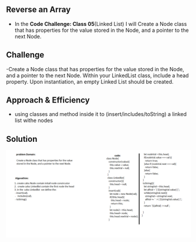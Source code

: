 ## Reverse an Array
- In the **Code Challenge: Class 05**(Linked List) I will Create a Node class that has properties for the value stored in the Node, and a pointer to the next Node. 
## Challenge
-Create a Node class that has properties for the value stored in the Node, and a pointer to the next Node.
Within your LinkedList class, include a head property. Upon instantiation, an empty Linked List should be created.
## Approach & Efficiency
-  using classes and method inside it to (insert/includes/toString) a linked list withe nodes 
## Solution
![LinkedList](../../assets/LinkedList.PNG)